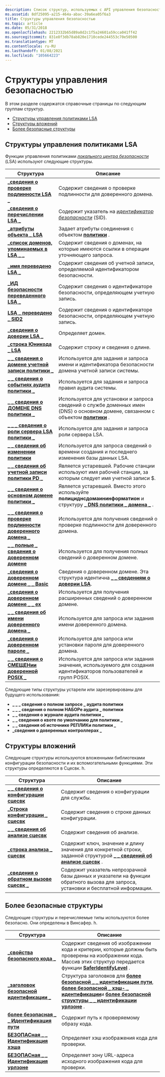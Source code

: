 ```yaml
---
description: Список структур, используемых с API управления безопасностью.
ms.assetid: 8df25095-a215-464a-abac-39a6ea05f6a3
title: Структуры управления безопасностью
ms.topic: article
ms.date: 05/31/2018
ms.openlocfilehash: 2212332b65d89a8d2c1f5a24601a59cca041ff42
ms.sourcegitcommit: 831e8f3db78ab820e1710cede244553c70e50500
ms.translationtype: MT
ms.contentlocale: ru-RU
ms.lasthandoff: 01/08/2021
ms.locfileid: "105664223"
---
```

# <a name="security-management-structures"></a>Структуры управления безопасностью

В этом разделе содержатся справочные страницы по следующим группам структур.

-   [Структуры управления политиками LSA](#lsa-policy-management-structures)
-   [Структуры вложений](#attachment-structures)
-   [Более безопасные структуры](#safer-structures)

## <a name="lsa-policy-management-structures"></a>Структуры управления политиками LSA

Функции управления политиками [*локального центра безопасности*](/windows/desktop/SecGloss/l-gly) (LSA) используют следующие структуры.



| Структура                                                                       | Описание                                                                                                                                   |
|---------------------------------------------------------------------------------|-----------------------------------------------------------------------------------------------------------------------------------------------|
| [**\_сведения о проверке подлинности LSA \_**](/windows/desktop/api/Ntsecapi/ns-ntsecapi-lsa_auth_information)                          | Содержит сведения о проверке подлинности для доверенного домена.                                                                                     |
| [**\_сведения о перечислении LSA \_**](/windows/desktop/api/Ntsecapi/ns-ntsecapi-lsa_enumeration_information)            | Содержит указатель на [*идентификатор безопасности*](/windows/desktop/SecGloss/s-gly) (SID).    |
| [**\_атрибуты объекта \_ LSA**](/windows/desktop/api/LsaLookup/ns-lsalookup-lsa_object_attributes)                        | Задает атрибуты соединения с объектом [**политики**](policy-object.md) .                                                       |
| [**\_список доменов, упоминаемых в LSA \_ \_**](/windows/win32/api/lsalookup/ns-lsalookup-lsa_referenced_domain_list)             | Содержит сведения о доменах, на которые имеются ссылки в операции уточняющего запроса.                                                                      |
| [**\_имя переведено LSA \_**](/windows/desktop/api/LsaLookup/ns-lsalookup-lsa_translated_name)                            | Содержит сведения об учетной записи, определяемой идентификатором безопасности.                                                                                   |
| [**\_ИД безопасности переведенного LSA \_**](/windows/desktop/api/Ntsecapi/ns-ntsecapi-lsa_translated_sid)                              | Содержит сведения о идентификаторе безопасности, определяющем учетную запись.                                                                                |
| [**LSA \_ переведено \_ SID2**](/windows/desktop/api/LsaLookup/ns-lsalookup-lsa_translated_sid2)                            | Содержит сведения о идентификаторе безопасности, определяющем учетную запись.                                                                                |
| [**\_сведения о доверии LSA \_**](/windows/desktop/api/lsalookup/ns-lsalookup-lsa_trust_information)                        | Определяет домен.                                                                                                                          |
| [**\_строка Юникода \_ LSA**](/windows/desktop/api/lsalookup/ns-lsalookup-lsa_unicode_string)                              | Содержит строку и сведения о длине.                                                                                                 |
| [**\_ \_ сведения о домене учетной записи политики \_**](/windows/desktop/api/LsaLookup/ns-lsalookup-policy_account_domain_info)             | Используется для задания и запроса имени и идентификатора безопасности домена учетной записи системы.                                                                        |
| [**\_ \_ сведения о событиях аудита политики \_**](/windows/desktop/api/Ntsecapi/ns-ntsecapi-policy_audit_events_info)                 | Используется для задания и запроса правил аудита системы.                                                                                            |
| [**\_ \_ сведения о ДОМЕНЕ DNS политики \_**](/windows/desktop/api/LsaLookup/ns-lsalookup-policy_dns_domain_info)                     | Используется для установки и запроса сведений о службе доменных имен (DNS) о основном домене, связанном с объектом [**политики**](policy-object.md) . |
| [**\_ \_ \_ сведения о роли сервера LSA политики \_**](/windows/desktop/api/Ntsecapi/ns-ntsecapi-policy_lsa_server_role_info)          | Используется для задания и запроса роли сервера LSA.                                                                                              |
| [**\_ \_ сведения об изменении политики**](/windows/desktop/api/Ntsecapi/ns-ntsecapi-policy_modification_info)                  | Используется для запроса сведений о времени создания и последнего изменения базы данных LSA.                                                  |
| [**\_ \_ сведения об учетной записи политики PD \_**](policy-pd-account-info.md)                     | Является устаревшей. Рабочие станции используют имя рабочей станции, за которым следует имя учетной записи $.                                                          |
| [**\_ \_ сведения о основном домене политики \_**](/windows/desktop/api/Ntsecapi/ns-ntsecapi-policy_primary_domain_info)             | Является устаревшей. Вместо этого используйте **полициднсдомаининформатион** и структуру [**\_ DNS политики \_ домена \_**](/windows/desktop/api/LsaLookup/ns-lsalookup-policy_dns_domain_info) .           |
| [**\_ \_ сведения о проверке подлинности доверенного домена \_**](/windows/desktop/api/Ntsecapi/ns-ntsecapi-trusted_domain_auth_information)   | Используется для получения сведений о проверке подлинности для доверенного домена.                                                                             |
| [**\_ \_ полные \_ сведения о доверенном домене**](/windows/desktop/api/Ntsecapi/ns-ntsecapi-trusted_domain_full_information)   | Используется для получения полных сведений о доверенном домене.                                                                                 |
| [**\_сведения о доверенном домене \_ \_ Basic**](/previous-versions/windows/desktop/legacy/ms722475(v=vs.85)) | Сведения о доверенном домене. Эта структура идентична [**\_ \_ сведениям о доверии LSA**](/windows/desktop/api/lsalookup/ns-lsalookup-lsa_trust_information).                  |
| [**\_сведения о доверенном домене \_ \_ ex**](/windows/desktop/api/Ntsecapi/ns-ntsecapi-trusted_domain_information_ex)       | Используется для получения расширенных сведений о доверенном домене.                                                                                 |
| [**\_ \_ сведения об имени доверенного домена \_**](/windows/desktop/api/Ntsecapi/ns-ntsecapi-trusted_domain_name_info)                 | Используется для запроса или задания имени доверенного домена.                                                                                            |
| [**\_сведения о доверенном пароле \_**](/windows/desktop/api/Ntsecapi/ns-ntsecapi-trusted_password_info)                        | Используется для запроса или установки пароля для доверенного домена.                                                                                       |
| [**\_ \_ сведения о СМЕЩЕНии доверенной POSIX \_**](/windows/desktop/api/Ntsecapi/ns-ntsecapi-trusted_posix_offset_info)               | Используется для запроса или задания значения, используемого для создания идентификаторов пользователей и групп POSIX.                                                             |



 

Следующие типы структуры устарели или зарезервированы для будущего использования:

-   **\_ \_ \_ сведения о полном запросе \_ аудита политики**
-   **\_ \_ \_ сведения о полном НАБОРе аудита \_ политики**
-   **\_ \_ сведения о журнале аудита политики \_**
-   **\_ \_ сведения о квоте по умолчанию для политики \_**
-   **\_ \_ сведения об источнике РЕПЛИКи политики \_**
-   **\_сведения о доверенных контроллерах \_**

## <a name="attachment-structures"></a>Структуры вложений

Следующие структуры используются вложенными библиотеками конфигурации безопасности и их вспомогательными функциями. Эти структуры определяются в Сцесвк. h.



| Структура                                                        | Описание                                                                                                                                     |
|------------------------------------------------------------------|-------------------------------------------------------------------------------------------------------------------------------------------------|
| [**\_ \_ сведения о конфигурации сцесвк**](/windows/win32/api/scesvc/ns-scesvc-scesvc_configuration_info) | Содержит сведения о конфигурации для службы.                                                                                               |
| [**\_Строка конфигурации \_ сцесвк**](/windows/win32/api/scesvc/ns-scesvc-scesvc_configuration_line) | Содержит сведения о строке данных конфигурации.                                                                                        |
| [**\_ \_ сведения об анализе сцесвк**](/windows/win32/api/scesvc/ns-scesvc-scesvc_analysis_info)           | Содержит сведения об анализе.                                                                                                              |
| [**\_строка анализа \_ сцесвк**](/windows/win32/api/scesvc/ns-scesvc-scesvc_analysis_line)           | Содержит ключ, значение и длину значения для конкретной строки, заданной структурой [**\_ \_ сведений об анализе сцесвк**](/windows/win32/api/scesvc/ns-scesvc-scesvc_analysis_info) . |
| [**\_сведения о обратном вызове сцесвк \_**](/windows/win32/api/scesvc/ns-scesvc-scesvc_callback_info)           | Содержит указатель непрозрачной базы данных и указатели на функции обратного вызова для запроса, установки и бесплатной информации.                                          |



 

## <a name="safer-structures"></a>Более безопасные структуры

Следующие структуры и перечисляемые типы используются более безопасно. Они определены в Винсафер. h.



| Структура                                                                | Описание                                                                                                                                                                                                                                             |
|--------------------------------------------------------------------------|---------------------------------------------------------------------------------------------------------------------------------------------------------------------------------------------------------------------------------------------------------|
| [**\_свойства безопасного кода \_**](/windows/desktop/api/WinSafer/ns-winsafer-safer_code_properties_v2)                 | Содержит сведения об изображении кода и критерии, которые должны быть проверены на изображении кода. Массив этих структур передается функции [**SaferIdentifyLevel**](/windows/desktop/api/WinSafer/nf-winsafer-saferidentifylevel) .                                                                  |
| [**\_заголовок безопасной идентификации \_**](/windows/desktop/api/WinSafer/ns-winsafer-safer_identification_header)     | Структура заголовков для [**более безопасной \_ \_ идентификации пути**](/windows/desktop/api/WinSafer/ns-winsafer-safer_pathname_identification), [**более безопасной \_ хэш- \_ идентификации**](/windows/desktop/api/WinSafer/ns-winsafer-safer_hash_identification)и [**более безопасной структуры \_ \_ идентификации урлзоне**](/windows/desktop/api/WinSafer/ns-winsafer-safer_urlzone_identification) . |
| [**более безопасная \_ \_ Идентификация пути**](/windows/desktop/api/WinSafer/ns-winsafer-safer_pathname_identification) | Содержит путь к проверяемому образу кода.                                                                                                                                                                                                      |
| [**БЕЗОПАСная \_ \_ Идентификация хэша**](/windows/desktop/api/WinSafer/ns-winsafer-safer_hash_identification)         | Определяет хэш изображения кода для проверки.                                                                                                                                                                                                      |
| [**БЕЗОПАСная \_ \_ Идентификация урлзоне**](/windows/desktop/api/WinSafer/ns-winsafer-safer_urlzone_identification)   | Определяет зону URL-адреса исходного изображения кода для проверки.                                                                                                                                                                                      |



 

 

 
